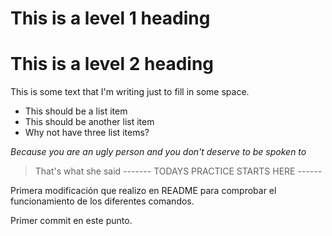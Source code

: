 # This is a level 1 heading

# This is a level 2 heading

This is some text that I'm writing just to fill in some space.

+ This should be a list item
+ This should be another list item
+ Why not have three list items?

*Because you are an ugly person and you don't deserve to be spoken to*
> That's what she said
------- TODAYS PRACTICE STARTS HERE ------

Primera modificación que realizo en README para comprobar el funcionamiento de los diferentes comandos.

Primer commit en este punto.
